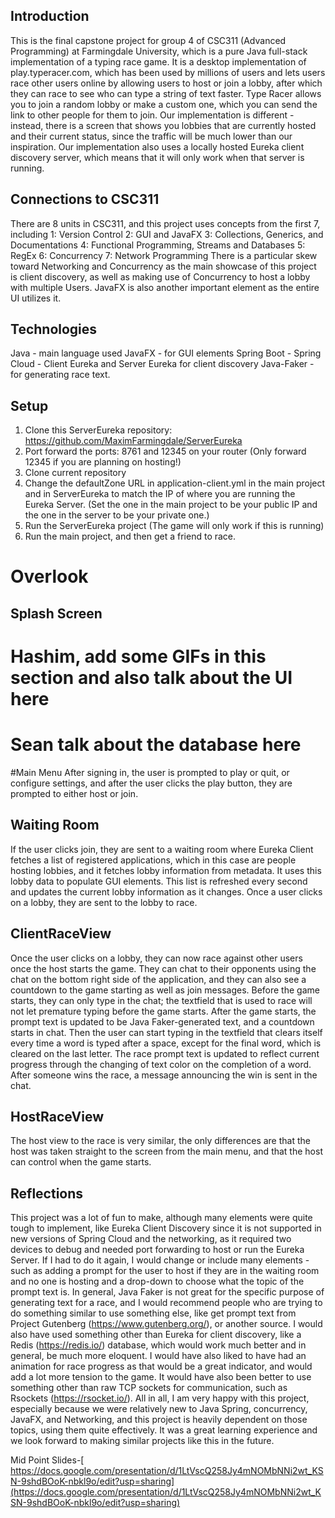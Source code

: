 ## Introduction 
This is the final capstone project for group 4 of CSC311 (Advanced Programming) at Farmingdale University, which is a pure Java full-stack implementation of a typing race game. It is a desktop implementation of play.typeracer.com, which has been used by millions of users and lets users race other users online by allowing users to host or join a lobby, after which they can race to see who can type a string of text faster. Type Racer allows you to join a random lobby or make a custom one, which you can send the link to other people for them to join. Our implementation is different - instead, there is a screen that shows you lobbies that are currently hosted and their current status, since the traffic will be much lower than our inspiration. Our implementation also uses a locally hosted Eureka client discovery server, which means that it will only work when that server is running.
## Connections to CSC311 
There are 8 units in CSC311, and this project uses concepts from the first 7, including 
1: Version Control
2: GUI and JavaFX
3: Collections, Generics, and Documentations
4: Functional Programming, Streams and Databases
5: RegEx
6: Concurrency 
7: Network Programming
There is a particular skew toward Networking and Concurrency as the main showcase of this project is client discovery, as well as making use of Concurrency to host a lobby with multiple Users. JavaFX is also another important element as the entire UI utilizes it.
## Technologies
Java - main language used
JavaFX - for GUI elements
Spring Boot - 
Spring Cloud - Client Eureka and Server Eureka for client discovery 
Java-Faker - for generating race text.
## Setup 
1. Clone this ServerEureka repository: https://github.com/MaximFarmingdale/ServerEureka 
2. Port forward the ports: 8761 and 12345 on your router (Only forward 12345 if you are planning on hosting!)
3. Clone current repository 
4. Change the defaultZone URL in application-client.yml in the main project and in ServerEureka to match the IP of where you are running the Eureka Server. (Set the one in the main project to be your public IP and the one in the server to be your private one.)
5. Run the ServerEureka project (The game will only work if this is running)
6. Run the main project, and then get a friend to race. 

# Overlook
## Splash Screen
# Hashim, add some GIFs in this section and also talk about the UI here 
# Sean talk about the database here 
#Main Menu
After signing in, the user is prompted to play or quit, or configure settings, and after the user clicks the play button, they are prompted to either host or join. 
## Waiting Room
If the user clicks join, they are sent to a waiting room where Eureka Client fetches a list of registered applications, which in this case are people hosting lobbies, and it fetches lobby information from metadata. It uses this lobby data to populate GUI elements. This list is refreshed every second and updates the current lobby information as it changes. Once a user clicks on a lobby, they are sent to the lobby to race. 
## ClientRaceView
Once the user clicks on a lobby, they can now race against other users once the host starts the game. They can chat to their opponents using the chat on the bottom right side of the application, and they can also see a countdown to the game starting as well as join messages. Before the game starts, they can only type in the chat; the textfield that is used to race will not let premature typing before the game starts. After the game starts, the prompt text is updated to be Java Faker-generated text, and a countdown starts in chat. Then the user can start typing in the textfield that clears itself every time a word is typed after a space, except for the final word, which is cleared on the last letter. The race prompt text is updated to reflect current progress through the changing of text color on the completion of a word. After someone wins the race, a message announcing the win is sent in the chat.
## HostRaceView
The host view to the race is very similar, the only differences are that the host was taken straight to the screen from the main menu, and that the host can control when the game starts.
## Reflections 
This project was a lot of fun to make, although many elements were quite tough to implement, like Eureka Client Discovery since it is not supported in new versions of Spring Cloud and the networking, as it required two devices to debug and needed port forwarding to host or run the Eureka Server. If I had to do it again, I would change or include many elements - such as adding a prompt for the user to host if they are in the waiting room and no one is hosting and a drop-down to choose what the topic of the prompt text is. In general, Java Faker is not great for the specific purpose of generating text for a race, and I would recommend people who are trying to do something similar to use something else, like get prompt text from Project Gutenberg (https://www.gutenberg.org/), or another source. I would also have used something other than Eureka for client discovery, like a Redis (https://redis.io/) database, which would work much better and in general, be much more eloquent. I would have also liked to have had an animation for race progress as that would be a great indicator, and would add a lot more tension to the game. It would have also been better to use something other than raw TCP sockets for communication, such as Rsockets (https://rsocket.io/). All in all, I am very happy with this project, especially because we were relatively new to Java Spring, concurrency, JavaFX, and Networking, and this project is heavily dependent on those topics, using them quite effectively. It was a great learning experience and we look forward to making similar projects like this in the future.

Mid Point Slides-[ https://docs.google.com/presentation/d/1LtVscQ258Jy4mNOMbNNi2wt_KSN-9shdBOoK-nbkl9o/edit?usp=sharing](https://docs.google.com/presentation/d/1LtVscQ258Jy4mNOMbNNi2wt_KSN-9shdBOoK-nbkl9o/edit?usp=sharing)
